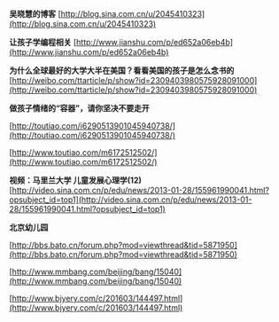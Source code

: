 **吴晓慧的博客**		[http://blog.sina.com.cn/u/2045410323](http://blog.sina.com.cn/u/2045410323)

**让孩子学编程相关**		[http://www.jianshu.com/p/ed652a06eb4b](http://www.jianshu.com/p/ed652a06eb4b)

**为什么全球最好的大学大半在美国？看看美国的孩子是怎么念书的**		[http://weibo.com/ttarticle/p/show?id=2309403980575928091000](http://weibo.com/ttarticle/p/show?id=2309403980575928091000)

**做孩子情绪的“容器”，请你坚决不要走开**		

[http://toutiao.com/i6290513901045940738/](http://toutiao.com/i6290513901045940738/)

[http://www.toutiao.com/m6172512502/](http://www.toutiao.com/m6172512502/)

**视频：马里兰大学 儿童发展心理学(12)**		[http://video.sina.com.cn/p/edu/news/2013-01-28/155961990041.html?opsubject_id=top1](http://video.sina.com.cn/p/edu/news/2013-01-28/155961990041.html?opsubject_id=top1)

**北京幼儿园**

[http://bbs.bato.cn/forum.php?mod=viewthread&tid=5871950](http://bbs.bato.cn/forum.php?mod=viewthread&tid=5871950)

[http://www.mmbang.com/beijing/bang/15040](http://www.mmbang.com/beijing/bang/15040)

[http://www.bjyery.com/c/201603/144497.html](http://www.bjyery.com/c/201603/144497.html)